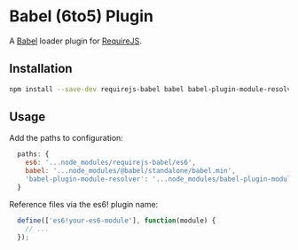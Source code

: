 Babel (6to5) Plugin
===

A [Babel](https://babeljs.io/) loader plugin for [RequireJS](http://requirejs.org).

Installation
---

```sh
npm install --save-dev requirejs-babel babel babel-plugin-module-resolver-standalone
```

Usage
---

Add the paths to configuration:

```javascript
  paths: {
    es6: '...node_modules/requirejs-babel/es6',
    babel: '...node_modules/@babel/standalone/babel.min',
    'babel-plugin-module-resolver': '...node_modules/babel-plugin-module-resolver-standalone/index'
  }
```

Reference files via the es6! plugin name:
```javascript
  define(['es6!your-es6-module'], function(module) {
    // ...
  });
```

